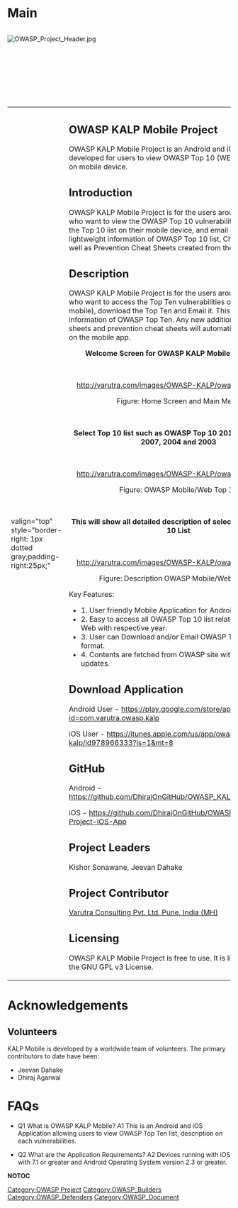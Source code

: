 # Main

<div style="width:100%;height:160px;border:0,margin:0;overflow: hidden;">

![OWASP_Project_Header.jpg](OWASP_Project_Header.jpg
"OWASP_Project_Header.jpg")

</div>

<table>
<tbody>
<tr class="odd">
<td><p>valign="top" style="border-right: 1px dotted gray;padding-right:25px;"</p></td>
<td><h2 id="owasp_kalp_mobile_project">OWASP KALP Mobile Project</h2>
<p>OWASP KALP Mobile Project is an Android and iOS application developed for users to view OWASP Top 10 (WEB and MOBILE) on mobile device.</p>
<h2 id="introduction">Introduction</h2>
<p>OWASP KALP Mobile Project is for the users around the world who want to view the OWASP Top 10 vulnerabilities, download the Top 10 list on their mobile device, and email it. This is a lightweight information of OWASP Top 10 list, Cheat Sheets as well as Prevention Cheat Sheets created from the <a href="https://www.owasp.org/index.php/Main_Page">OWASP</a> site.</p>
<h2 id="description">Description</h2>
<p>OWASP KALP Mobile Project is for the users around the world who want to access the Top Ten vulnerabilities on the go (on their mobile), download the Top Ten and Email it. This is light weight information of OWASP Top Ten. Any new additions to cheat sheets and prevention cheat sheets will automatically accessible on the mobile app.</p>
<center>
<p><b>Welcome Screen for OWASP KALP Mobile Application</b></p>
</center>
<p><br />
</p>
<center>
<p><a href="http://varutra.com/images/OWASP-KALP/owasp_kalp11.png"><a href="http://varutra.com/images/OWASP-KALP/owasp_kalp11.png">http://varutra.com/images/OWASP-KALP/owasp_kalp11.png</a></a></p>
</center>
<center>
<p>Figure: Home Screen and Main Menu</p>
</center>
<p><br />
</p>
<center>
<p><b>Select Top 10 list such as OWASP Top 10 2014, 2013, 2010, 2007, 2004 and 2003</b></p>
</center>
<p><br />
</p>
<center>
<p><a href="http://varutra.com/images/OWASP-KALP/owasp_kalp22.png"><a href="http://varutra.com/images/OWASP-KALP/owasp_kalp22.png">http://varutra.com/images/OWASP-KALP/owasp_kalp22.png</a></a></p>
</center>
<center>
<p>Figure: OWASP Mobile/Web Top 10</p>
</center>
<p><br />
</p>
<center>
<p><b>This will show all detailed description of selected OWASP Top 10 List</b></p>
</center>
<p><br />
</p>
<center>
<p><a href="http://varutra.com/images/OWASP-KALP/owasp_kalp33.png"><a href="http://varutra.com/images/OWASP-KALP/owasp_kalp33.png">http://varutra.com/images/OWASP-KALP/owasp_kalp33.png</a></a></p>
</center>
<center>
<p>Figure: Description OWASP Mobile/Web Top 10</p>
</center>
<p>Key Features:</p>
<ul>
<li>1. User friendly Mobile Application for Android and iOS Users.</li>
<li>2. Easy to access all OWASP Top 10 list related to Mobile / Web with respective year.</li>
<li>3. User can Download and/or Email OWASP Top 10 list in PDF format.</li>
<li>4. Contents are fetched from OWASP site with regular updates.</li>
</ul>
<h2 id="download_application">Download Application</h2>
<p>Android User - <a href="https://play.google.com/store/apps/details?id=com.varutra.owasp.kalp"><a href="https://play.google.com/store/apps/details?id=com.varutra.owasp.kalp">https://play.google.com/store/apps/details?id=com.varutra.owasp.kalp</a></a></p>
<p>iOS User - <a href="https://itunes.apple.com/us/app/owasp-kalp/id978966333?ls=1&amp;mt=8">https://itunes.apple.com/us/app/owasp-kalp/id978966333?ls=1&amp;mt=8</a></p>
<h2 id="github">GitHub</h2>
<p>Android - <a href="https://github.com/DhirajOnGitHub/OWASP_KALP_Mobile_Project"><a href="https://github.com/DhirajOnGitHub/OWASP_KALP_Mobile_Project">https://github.com/DhirajOnGitHub/OWASP_KALP_Mobile_Project</a></a></p>
<p>iOS - <a href="https://github.com/DhirajOnGitHub/OWASP-KALP-Mobile-Project-iOS-App">https://github.com/DhirajOnGitHub/OWASP-KALP-Mobile-Project-iOS-App</a></p>
<h2 id="project_leaders">Project Leaders</h2>
<p>Kishor Sonawane, Jeevan Dahake</p>
<h2 id="project_contributor">Project Contributor</h2>
<p><a href="http://varutra.com">Varutra Consulting Pvt. Ltd. Pune, India (MH)</a></p>
<h2 id="licensing">Licensing</h2>
<p>OWASP KALP Mobile Project is free to use. It is licensed under the GNU GPL v3 License.</p></td>
</tr>
</tbody>
</table>

# Acknowledgements

## Volunteers

KALP Mobile is developed by a worldwide team of volunteers. The primary
contributors to date have been:

  - Jeevan Dahake
  - Dhiraj Agarwal

# FAQs

  - Q1 What is OWASP KALP Mobile?
    A1 This is an Android and iOS Application allowing users to view
    OWASP Top Ten list, description on each vulnerabilities.

<!-- end list -->

  - Q2 What are the Application Requirements?
    A2 Devices running with iOS with 7.1 or greater and Android
    Operating System version 2.3 or greater.

__NOTOC__ <headertabs />

[Category:OWASP Project](Category:OWASP_Project "wikilink")
[Category:OWASP_Builders](Category:OWASP_Builders "wikilink")
[Category:OWASP_Defenders](Category:OWASP_Defenders "wikilink")
[Category:OWASP_Document](Category:OWASP_Document "wikilink")